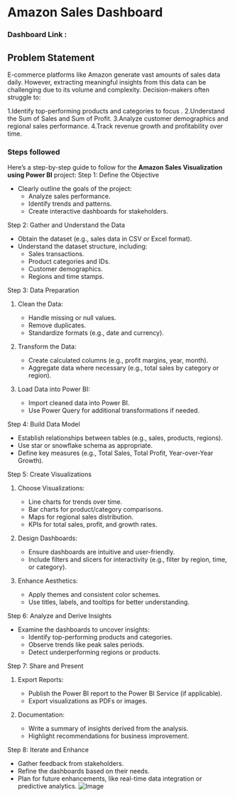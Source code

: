 # Amazon Sales Dashboard

### Dashboard Link : 

## Problem Statement

E-commerce platforms like Amazon generate vast amounts of sales data daily. However, extracting meaningful insights from this data can be challenging due to its volume and complexity. Decision-makers often struggle to:

1.Identify top-performing products and categories to focus .
2.Understand the Sum of Sales and Sum of Profit.
3.Analyze customer demographics and regional sales performance.
4.Track revenue growth and profitability over time.

### Steps followed 
Here’s a step-by-step guide to follow for the **Amazon Sales Visualization using Power BI** project:
Step 1: Define the Objective  
- Clearly outline the goals of the project:  
  - Analyze sales performance.  
  - Identify trends and patterns.  
  - Create interactive dashboards for stakeholders.  

Step 2: Gather and Understand the Data  
- Obtain the dataset (e.g., sales data in CSV or Excel format).  
- Understand the dataset structure, including:  
  - Sales transactions.  
  - Product categories and IDs.  
  - Customer demographics.  
  - Regions and time stamps.  

Step 3: Data Preparation  
1. Clean the Data:  
   - Handle missing or null values.  
   - Remove duplicates.  
   - Standardize formats (e.g., date and currency).  

2. Transform the Data:  
   - Create calculated columns (e.g., profit margins, year, month).  
   - Aggregate data where necessary (e.g., total sales by category or region).  

3. Load Data into Power BI:  
   - Import cleaned data into Power BI.  
   - Use Power Query for additional transformations if needed.  

Step 4: Build Data Model  
- Establish relationships between tables (e.g., sales, products, regions).  
- Use star or snowflake schema as appropriate.  
- Define key measures (e.g., Total Sales, Total Profit, Year-over-Year Growth).  

Step 5: Create Visualizations  
1. Choose Visualizations:  
   - Line charts for trends over time.  
   - Bar charts for product/category comparisons.  
   - Maps for regional sales distribution.  
   - KPIs for total sales, profit, and growth rates.  

2. Design Dashboards:  
   - Ensure dashboards are intuitive and user-friendly.  
   - Include filters and slicers for interactivity (e.g., filter by region, time, or category).  

3. Enhance Aesthetics:  
   - Apply themes and consistent color schemes.  
   - Use titles, labels, and tooltips for better understanding.  

Step 6: Analyze and Derive Insights  
- Examine the dashboards to uncover insights:  
  - Identify top-performing products and categories.  
  - Observe trends like peak sales periods.  
  - Detect underperforming regions or products.  

Step 7: Share and Present  
1. Export Reports:  
   - Publish the Power BI report to the Power BI Service (if applicable).  
   - Export visualizations as PDFs or images.  

2. Documentation:  
   - Write a summary of insights derived from the analysis.  
   - Highlight recommendations for business improvement.  

Step 8: Iterate and Enhance  
- Gather feedback from stakeholders.  
- Refine the dashboards based on their needs.  
- Plan for future enhancements, like real-time data integration or predictive analytics.
![Image](https://github.com/user-attachments/assets/2e1185ae-7588-4ad9-a8dd-fbfd93d0c567)  




